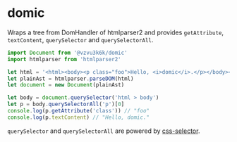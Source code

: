 # domic

Wraps a tree from DomHandler of htmlparser2 and provides `getAttribute`, `textContent`, `querySelector` and `querySelectorAll`.

```js
import Document from '@vzvu3k6k/domic'
import htmlparser from 'htmlparser2'

let html = '<html><body><p class="foo">Hello, <i>domic</i>.</p></body></html>'
let plainAst = htmlparser.parseDOM(html)
let document = new Document(plainAst)

let body = document.querySelector('html > body')
let p = body.querySelectorAll('p')[0]
console.log(p.getAttribute('class')) // "foo"
console.log(p.textContent) // "Hello, domic."
```

`querySelector` and `querySelectorAll` are powered by [css-selector](https://www.npmjs.com/package/css-selector).
